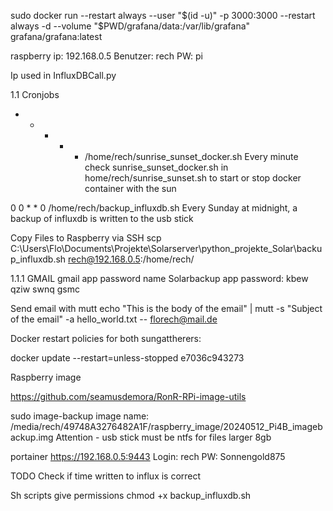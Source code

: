 sudo docker run --restart always  --user "$(id -u)" -p 3000:3000 --restart always -d --volume "$PWD/grafana/data:/var/lib/grafana" grafana/grafana:latest


raspberry 
ip: 192.168.0.5 
Benutzer: rech
PW: pi

Ip used in InfluxDBCall.py 

1.1	Cronjobs
* * * * * /home/rech/sunrise_sunset_docker.sh
Every minute check sunrise_sunset_docker.sh in home/rech/sunrise_sunset.sh to start or stop docker container with the sun

0 0 * * 0 /home/rech/backup_influxdb.sh
Every Sunday at midnight, a backup of influxdb is written to the usb stick

Copy Files to Raspberry via SSH
scp C:\Users\Flo\Documents\Projekte\Solarserver\python_projekte_Solar\backup_influxdb.sh rech@192.168.0.5:/home/rech/

1.1.1	GMAIL
gmail app password
name Solarbackup
app password: kbew qziw swnq gsmc 

Send email with mutt
echo "This is the body of the email" | mutt -s "Subject of the email" -a hello_world.txt  -- florech@mail.de

Docker restart policies for both sungattherers:

docker update --restart=unless-stopped e7036c943273


Raspberry image

https://github.com/seamusdemora/RonR-RPi-image-utils

sudo image-backup
image name: /media/rech/49748A3276482A1F/raspberry_image/20240512_Pi4B_imagebackup.img
Attention - usb stick must be ntfs for files larger 8gb

portainer
https://192.168.0.5:9443
Login: rech
PW: Sonnengold875


TODO
Check if time written to influx is correct

Sh scripts give permissions
chmod +x backup_influxdb.sh

